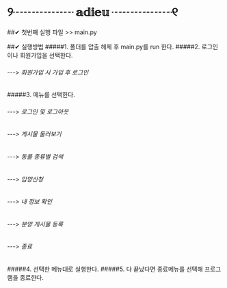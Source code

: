 # ୨┈┈┈┈┈         𝕒𝕕𝕚𝕖𝕦        ┈┈┈┈┈୧

##✔ 첫번째 실행 파일 >> main.py

##✔ 실행방법
#####1. 폴더를 압출 헤제 후 main.py를 run 한다.
#####2. 로그인이나 회원가입을 선택한다.
###### ---> 회원가입 시 가입 후 로그인
#####3. 메뉴를 선택한다.
###### ---> 로그인 및 로그아웃
###### ---> 게시물 둘러보기
###### ---> 동물 종류별 검색
###### ---> 입양신청
###### ---> 내 정보 확인
###### ---> 분양 게시물 등록
###### ---> 종료
#####4. 선택한 메뉴대로 실행한다.
#####5. 다 끝났다면 종료메뉴를 선택해 프로그램을 종료한다.



